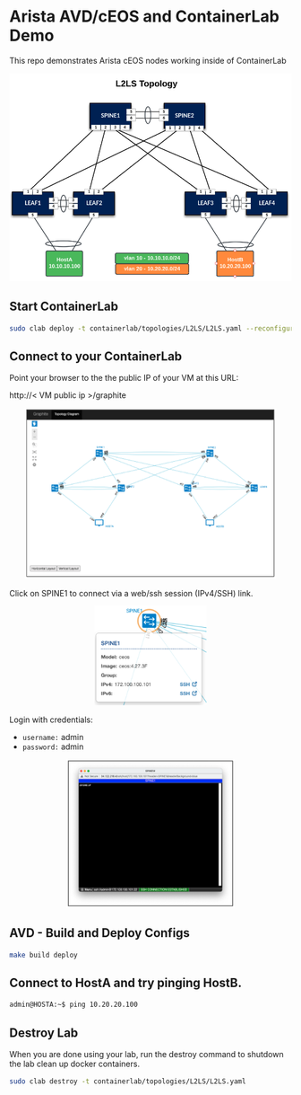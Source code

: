 # Arista AVD/cEOS and ContainerLab Demo

This repo demonstrates Arista cEOS nodes working inside of ContainerLab

<p align="center">
<img src="images/l2ls-topo.png" width="700">
</p>

## Start ContainerLab

```bash
sudo clab deploy -t containerlab/topologies/L2LS/L2LS.yaml --reconfigure
```

## Connect to your ContainerLab
Point your browser to the the public IP of your VM at this URL:

http://< VM public ip >/graphite

<p align="center">
<img src="images/topology.png" width="450">
</p>

Click on SPINE1 to connect via a web/ssh session (IPv4/SSH) link.

<p align="center">
<img src="images/spinepopup.png" width="200">
</p>

Login with credentials:

- `username:` admin
- `password:` admin

<p align="center">
<img src="images/websession.png" width="300">
</p>

## AVD - Build and Deploy Configs

``` bash
make build deploy
```

## Connect to HostA and try pinging HostB.

```bash
admin@HOSTA:~$ ping 10.20.20.100
```

## Destroy Lab

When you are done using your lab, run the destroy command to shutdown the lab clean up docker containers.

```bash
sudo clab destroy -t containerlab/topologies/L2LS/L2LS.yaml
```
